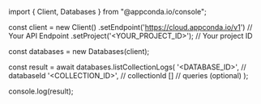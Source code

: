 import { Client, Databases } from "@appconda.io/console";

const client = new Client()
    .setEndpoint('https://cloud.appconda.io/v1') // Your API Endpoint
    .setProject('<YOUR_PROJECT_ID>'); // Your project ID

const databases = new Databases(client);

const result = await databases.listCollectionLogs(
    '<DATABASE_ID>', // databaseId
    '<COLLECTION_ID>', // collectionId
    [] // queries (optional)
);

console.log(result);
